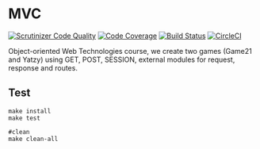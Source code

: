 # MVC

[![Scrutinizer Code Quality](https://scrutinizer-ci.com/g/Rahn20/mvc/badges/quality-score.png?b=main)](https://scrutinizer-ci.com/g/Rahn20/mvc/?branch=main)
[![Code Coverage](https://scrutinizer-ci.com/g/Rahn20/mvc/badges/coverage.png?b=main)](https://scrutinizer-ci.com/g/Rahn20/mvc/?branch=main)
[![Build Status](https://scrutinizer-ci.com/g/Rahn20/mvc/badges/build.png?b=main)](https://scrutinizer-ci.com/g/Rahn20/mvc/build-status/main)
[![CircleCI](https://circleci.com/gh/Rahn20/mvc/tree/main.svg?style=svg)](https://circleci.com/gh/Rahn20/mvc/tree/main)


Object-oriented Web Technologies course, we create two games (Game21 and Yatzy) using GET, POST, SESSION, external modules for request, response and routes.

## Test

```
make install
make test

#clean
make clean-all
```
